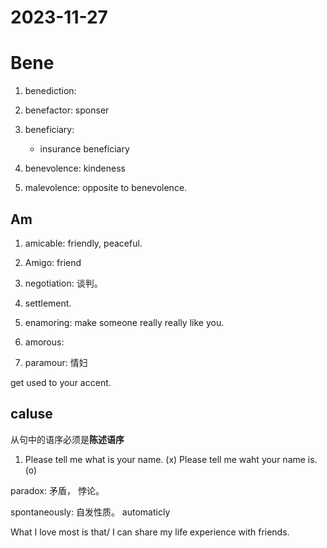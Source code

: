 # 2023-11-27


# Bene

1. benediction: 

2. benefactor: sponser

3. beneficiary:
    + insurance beneficiary

4. benevolence: kindeness

5. malevolence: opposite to benevolence.



## Am

1. amicable: friendly, peaceful.

3. Amigo: friend

3. negotiation: 谈判。
 
3. settlement.

4. enamoring: make someone really really like you.

5. amorous: 

6. paramour: 情妇


get used to your accent.


## caluse

从句中的语序必须是**陈述语序**

1. Please tell me what is your name. (x)
   Please tell me waht your name is. (o)


paradox: 矛盾， 悖论。

spontaneously: 自发性质。 automaticly


What I love most is that/ I can share my life experience with friends.

